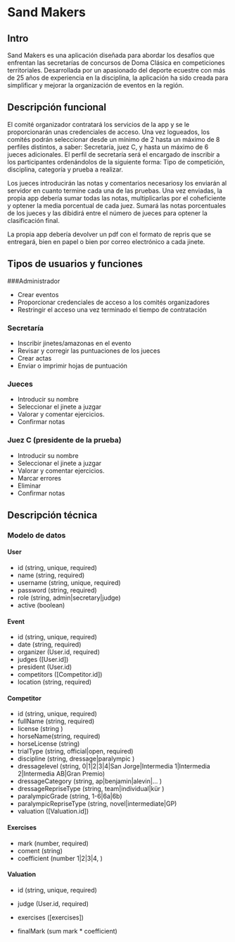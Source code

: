 # Sand Makers

## Intro

Sand Makers es una aplicación diseñada para abordar los desafíos que enfrentan las secretarías de concursos de Doma Clásica en competiciones territoriales. Desarrollada por un apasionado del deporte ecuestre con más de 25 años de experiencia en la disciplina, la aplicación ha sido creada para simplificar y mejorar la organización de eventos en la región.

## Descripción funcional

El comité organizador contratará los servicios de la app y se le proporcionarán unas credenciales de acceso.
Una vez logueados, los comités podrán seleccionar desde un mínimo de 2 hasta un máximo de 8 perfiles distintos, a saber:
Secretaría, juez C, y hasta un máximo de 6 jueces adicionales.
El perfil de secretaría será el encargado de inscribir a los participantes ordenándolos de la siguiente forma:
Tipo de competición, disciplina, categoría y prueba a realizar. 

Los jueces introducirán las notas y comentarios necesariosy los enviarán al servidor en cuanto termine cada una de las pruebas.
Una vez enviadas, la propia app debería sumar todas las notas, multiplicarlas por el coheficiente y optener la media porcentual de cada juez.
Sumará las notas porcentuales de los jueces y las dibidirá entre el número de jueces para optener la clasificación final.

La propia app debería devolver un pdf con el formato de repris que se entregará, bien en papel o bien por correo electrónico a cada jinete.


## Tipos de usuarios y funciones

###Administrador

- Crear eventos
- Proporcionar credenciales de acceso a los comités organizadores
- Restringir el acceso una vez terminado el tiempo de contratación

### Secretaría

- Inscribir jinetes/amazonas en el evento
- Revisar y corregir las puntuaciones de los jueces 
- Crear actas 
 - Enviar o imprimir hojas de puntuación

### Jueces

- Introducir su nombre
- Seleccionar el jinete a juzgar
- Valorar y comentar ejercicios.
- Confirmar notas

### Juez C (presidente de la prueba)

- Introducir su nombre
- Seleccionar el jinete a juzgar
- Valorar y comentar ejercicios.
- Marcar errores 
- Eliminar
- Confirmar notas


## Descripción técnica
### Modelo de datos

#### User

- id (string, unique, required)
- name (string, required)
- username (string, unique, required)
- password (string, required)
- role (string, admin|secretary|judge)
- active (boolean)

#### Event

- id (string, unique, required)
- date (string, required)
- organizer (User.id, required)
- judges ([User.id])
- president (User.id)
- competitors ([Competitor.id])
- location (string, required)
        
#### Competitor 

- id (string, unique, required)
- fullName (string, required)
- license (string )
- horseName(string, required)
- horseLicense (string)
- trialType (string, official|open, required)
- discipline (string, dressage|paralympic )
- dressagelevel (string, 0|1|2|3|4|San Jorge|Intermedia 1|Intermedia 2|Intermedia AB|Gran Premio)
- dressageCategory (string, ap|benjamin|alevin|... )
- dressageRepriseType (string, team|individual|kür )
- paralympicGrade (string, 1-6|6a|6b)
- paralympicRepriseType (string, novel|intermediate|GP)
- valuation ([Valuation.id])

#### Exercises

- mark (number, required)
- coment (string)
- coefficient (number 1|2|3|4, )

#### Valuation

- id (string, unique, required)
- judge (User.id, required)
- exercises ([exercises])

- finalMark (sum mark * coefficient)
